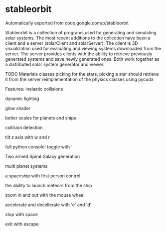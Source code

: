# stableorbit
Automatically exported from code.google.com/p/stableorbit

Stableorbit is a collection of programs used for generating and simulating solar systems. The most recent additions to the collection have been a client and a server (solarClient and solarServer). The client is 3D visualization used for evaluating and viewing systems downloaded from the server. The server provides clients with the ability to retrieve previously generated systems and save newly generated ones. Both work together as a distributed solar system generator and viewer.

TODO
Materials classes
picking for the stars, picking a star should retrieve it from the server
reimplementation of the physics classes using pycuda

Features:
inelastic collisions

dynamic lighting

glow shader

better scales for planets and ships

collision detection

tilt z axis with w and r

full python console! toggle with `

Two armed Spiral Galaxy generation

multi planet systems

a spaceship with first person control

the ability to launch meteors from the ship

zoom in and out with the mouse wheel

accelerate and decellerate with 'e' and 'd'

stop with space

exit with escape
